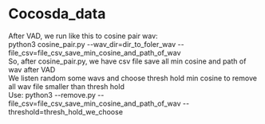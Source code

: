 # Cocosda_data


After VAD, we run like this to cosine pair wav: </br>
python3 cosine_pair.py --wav_dir=dir_to_foler_wav --file_csv=file_csv_save_min_cosine_and_path_of_wav</br>
So, after cosine_pair.py, we have csv file save all min cosine and path of wav after VAD </br>
We listen random some wavs and choose thresh hold min cosine to remove all wav file smaller than thresh hold </br>
Use: python3 --remove.py --file_csv=file_csv_save_min_cosine_and_path_of_wav --threshold=thresh_hold_we_choose
